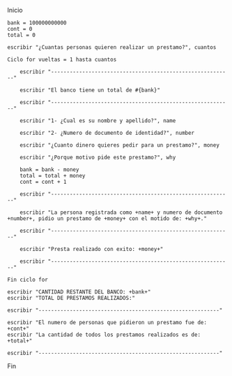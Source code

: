 Inicio

    bank = 100000000000
    cont = 0
    total = 0

    escribir "¿Cuantas personas quieren realizar un prestamo?", cuantos

    Ciclo for vueltas = 1 hasta cuantos

        escribir "----------------------------------------------------------"

        escribir "El banco tiene un total de #{bank}"

        escribir "----------------------------------------------------------"

        escribir "1- ¿Cual es su nombre y apellido?", name

        escribir "2- ¿Numero de documento de identidad?", number

        escribir "¿Cuanto dinero quieres pedir para un prestamo?", money

        escribir "¿Porque motivo pide este prestamo?", why

        bank = bank - money
        total = total + money
        cont = cont + 1

        escribir "----------------------------------------------------------"

        escribir "La persona registrada como +name+ y numero de documento +number+, pidio un prestamo de +money+ con el motido de: +why+."

        escribir "----------------------------------------------------------"

        escribir "Presta realizado con exito: +money+"

        escribir "----------------------------------------------------------"

    Fin ciclo for

    escribir "CANTIDAD RESTANTE DEL BANCO: +bank+"
    escribir "TOTAL DE PRESTAMOS REALIZADOS:"

    escribir "----------------------------------------------------------"

    escribir "El numero de personas que pidieron un prestamo fue de: +cont+"
    escribir "La cantidad de todos los prestamos realizados es de: +total+"

    escribir "----------------------------------------------------------"

Fin